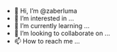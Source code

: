 - 👋 Hi, I’m @zaberluma
- 👀 I’m interested in ...
- 🌱 I’m currently learning ...
- 💞️ I’m looking to collaborate on ...
- 📫 How to reach me ...

<!---
zaberluma/zaberluma is a ✨ special ✨ repository because its `README.md` (this file) appears on your GitHub profile.
You can click the Preview link to take a look at your changes.
--->
